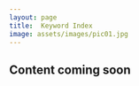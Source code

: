 ```yaml
---
layout: page
title:  Keyword Index
image: assets/images/pic01.jpg
---
```


## Content coming soon
